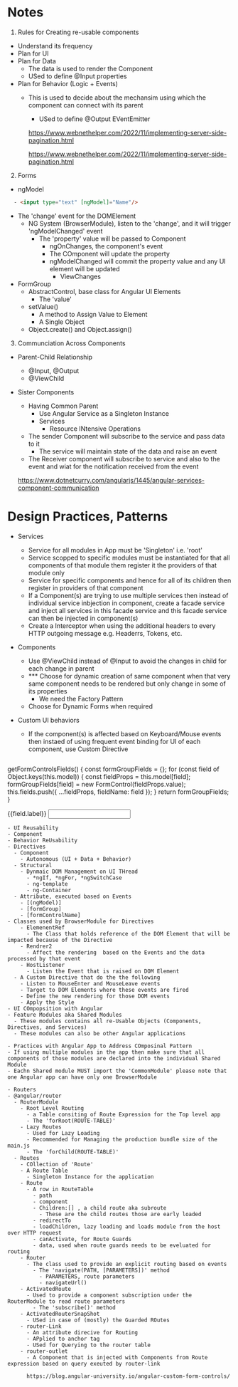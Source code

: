 # Notes

1. Rules for Creating re-usable components
  - Understand its frequency
  - Plan for UI
  - Plan for Data
    - The data is used to render the Component
    - USed to define @Input properties
  - Plan for Behavior (Logic + Events)
    - This is used to decide about the mechansim using which the component can connect with its parent     
      - USed to define @Output EVentEmitter

      https://www.webnethelper.com/2022/11/implementing-server-side-pagination.html

        https://www.webnethelper.com/2022/11/implementing-server-side-pagination.html
2. Forms
- ngModel
````html
  - <input type="text" [ngModel]="Name"/>
````
  - The 'change' event for the DOMElement
    - NG System (BrowserModule), listen to the 'change', and it will trigger 'ngModelChanged' event
      - The 'property' value will be passed to Component
        - ngOnChanges, the component's event 
        - The COmponent will update the property
        - ngModelChanged will commit the property value and any UI element will be updated
          - ViewChanges 
  - FormGroup
    - AbstractControl, base class for Angular UI Elements
      - The 'value'
    - setValue()
        - A method to Assign Value to Element
        - A Single Object
    - Object.create() and Object.assign()   


3. Communciation Across Components
  - Parent-Child Relationship    
    - @Input, @Output
    - @ViewChild
  - Sister Components
    - Having Common Parent
      - Use Angular Service as a Singleton Instance
      - Services
        - Resource INtensive Operations
    - The sender Component will subscribe to the service and pass data to it
      - The service will maintain state of the data and raise an event
    - The Receiver component will subscribe to service and also to the event and wiat for the notification received from the event

    https://www.dotnetcurry.com/angularjs/1445/angular-services-component-communication
    
# Design Practices, Patterns
- Services
  - Service for all modules in App must be 'Singleton' i.e. 'root'
  - Service scopped to specific modules must be instantiated for that all components of that module them register it the providers of that module only
  - Service for specific components and hence for all of its children then register in providers of that component
  - If a Component(s) are trying to use multiple services then instead of individual service inbjection in component, create a facade service and inject all services in this facade service and this facade service can then be injected in component(s)
  - Create a Interceptor when using the additional headers to every HTTP outgoing message e.g. Headerrs, Tokens, etc.


- Components
  - Use @ViewChild instead of @Input to avoid the changes in child for each change in parent                    
  - *** Choose for dynamic creation of same component when that very same component needs to be rendered but only change in some of its properties  
    - We need the Factory Pattern
  - Choose for Dynamic Forms when required
- Custom UI behaviors
  - If the component(s) is affected based on Keyboard/Mouse events then instaed of using frequent event binding for UI of each component, use Custom Directive


  ````javascript
getFormControlsFields() {
    const formGroupFields = {};
    for (const field of Object.keys(this.model)) {
      const fieldProps = this.model[field];
      formGroupFields[field] = new FormControl(fieldProps.value);
this.fields.push({ ...fieldProps, fieldName: field });
    }
    return formGroupFields;
  }


<form [formGroup]="formName">
    <label>{{field.label}}</label>
    <input [type]="field.type" [formControlName]="field.fieldName"/>
</form>

  ````
- UI Reusability
  - Component
- Behavior ReUsability
  - Directives
    - Component
      - Autonomous (UI + Data + Behavior)
    - Structural
      - Dynmaic DOM Management on UI THread
        - *ngIf, *ngFor, *ngSwitchCase
        - ng-template
        - ng-Container
    - Attribute, executed based on Events
      - [(ngModel)]
      - [formGroup]
      - [formControlName]
- Classes used by BrowserModule for Directives
      - ElemenentRef
        - The Class that holds reference of the DOM Element that will be impacted because of the Directive
      - Rendrer2
        - Affect the rendering  based on the Events and the data processed by that event
      - HostListener
        - Listen the Event that is raised on DOM Element
    - A Custom Directive that do the the following
      - Listen to MouseEnter and MouseLeave events
      - Target to DOM Elements where these events are fired   
      - Define the new rendering for those DOM events
      - Apply the Style
- UI COmpopsition with Angular
  - Feature Modules aka Shared Modules
    - These modules contains all re-Usable Objects (Components, Directives, and Services)
    - These modules can also be other Angular applications    

- Practices with Angular App to Address COmposinal Pattern
  - If using multiple modules in the app then make sure that all components of those modules are declared into the individual Shared Module
  - Eachn Shared module MUST import the 'CommonModule' please note that one Angular app can have only one BrowserModule  

- Routers
  - @angular/router
    - RouterModule
      - Root Level Routing
        - a Table consiting of Route Expression for the Top level app
        - The 'forRoot(ROUTE-TABLE)' 
      - Lazy Routes
        - Used for Lazy Loading
        - Recommended for Managing the production bundle size of the main.js  
        - The 'forChild(ROUTE-TABLE)'
    - Routes
      - COllection of 'Route'
      - A Route Table
        - Singleton Instance for the application
      - Route
        - A row in RouteTable
          - path
          - component
          - Children:[] , a child route aka subroute
            - These are the child routes those are early loaded
          - redirectTo
          - loadChildren, lazy loading and loads module from the host over HTTP request   
          - canActivate, for Route Guards
          - data, used when route guards needs to be eveluated for routing      
      - Router
        - The class used to provide an explicit routing based on events
          - The 'navigate(PATH, [PARAMETERS])' method
            - PARAMETERS, route parameters    
            - navigateUrl()
      - ActivatedRoute
        - Used to provide a component subscription under the RouterModule to read route parameters
          - The 'subscribe()' method 
      - ActivatedRouterSnapShot
        - USed in case of (mostly) the Guarded ROutes   
      - router-Link
        - An attribute direcive for Routing
        - APplied to anchor tag
        - USed for Querying to the router table
      - router-outlet
        - A Component that is injected with Components from Route expression based on query exeuted by router-link             

        https://blog.angular-university.io/angular-custom-form-controls/  










